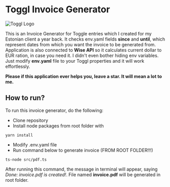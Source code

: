 # Toggl Invoice Generator

![Toggl Logo](https://www.cpapracticeadvisor.com/wp-content/uploads/sites/2/2022/07/27659/logo_1_.59f9ec13e81a7.png)

This is an Invoice Generator for Toggle entries which I created for my Estonian client a year back.
It checks env.yaml fields **since** and **until**, which represent dates from which you want the invoice to be generated from. Application is also connected to **Wise API** so it calculates current dollar to EUR ration, in case you need it.
I didn't even bother hiding env variables. Just modify **env.yaml** file to your Toggl properties and it will work effortlessly.

**Please if this application ever helps you, leave a star. It will mean a lot to me.**

## How to run?

To run this invoice generator, do the following:

- Clone repository
- Install node packages from root folder with

```
yarn install
```

- Modify .env.yaml file
- Run command below to generate invoice (FROM ROOT FOLDER!!!)

```
ts-node src/pdf.ts
```

After running this command, the message in terminal will appear, saying _Done: invoice.pdf is created!_. File named **invoice.pdf** will be generated in root folder.
